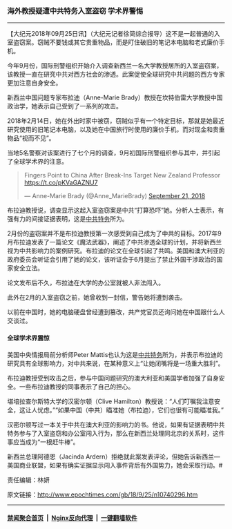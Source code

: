 ### 海外教授疑遭中共特务入室盗窃 学术界警惕
------------------------

<p>【大纪元2018年09月25日讯】（大纪元记者徐简综合报导）这不是一起普通的入室盗窃案。窃贼不要钱或其它贵重物品，而是盯住破旧的笔记本电脑和老式廉价手机。</p>
<p>今年9月份，国际刑警组织开始介入调查新西兰一名大学教授居所的入室盗窃案，该教授一直在研究中共对西方社会的渗透。此案促使全球研究中共问题的西方专家更加注意自身安全。</p>
<p>新西兰中国问题专家布拉迪（Anne-Marie Brady）教授在坎特伯雷大学教授中国政治学，她表示自己受到了一系列的攻击。</p>
<p>2018年2月14日，她在外出时家中被窃，窃贼似乎有一个特定目标，那就是她最近研究使用的旧笔记本电脑，以及她在中国旅行时使用的廉价手机，而对现金和贵重物品“视而不见”。</p>
<p>当地5名警察对该案进行了七个月的调查，9月初国际刑警组织参与其中，并引起了全球学术界的注意。</p>
<blockquote class="twitter-tweet" data-lang="en">
<p dir="ltr" lang="en">Fingers Point to China After Break-Ins Target New Zealand Professor <a href="https://t.co/pKVaGAZNU7">https://t.co/pKVaGAZNU7</a></p>
<p>— Anne-Marie Brady (@Anne_MarieBrady) <a href="https://twitter.com/Anne_MarieBrady/status/1043089444448886784?ref_src=twsrc%5Etfw">September 21, 2018</a></p></blockquote>
<p><script async src="https://platform.twitter.com/widgets.js" charset="utf-8"></script></p>
<p>布拉迪教授说，调查显示这起入室盗窃案是中共“打算恐吓”她。分析人士表示，有强有力的间接证据表明，这是<a href="http://www.epochtimes.com/gb/tag/%E4%B8%AD%E5%85%B1%E7%89%B9%E5%8A%A1.html">中共特务</a>所为。</p>
<p>2月份的盗窃案并不是布拉迪教授第一次感受到自己成为了中共的目标。2017年9月布拉迪发表了一篇论文《魔法武器》，阐述了中共渗透全球的计划，并将新西兰视为中共影响力的案例研究。布拉迪的论文在全球引起了共鸣。美国和澳大利亚的政府委员会听证会引用了她的论文，该听证会于6月提出了禁止外国干涉政治的国家安全立法。</p>
<p>论文发布后不久，布拉迪在大学的办公室就被人非法闯入。</p>
<p>此外在2月的入室盗窃之前，她曾收到一封信，警告她将遭到袭击。</p>
<p>以前在中国时，她的电脑硬盘曾经遭到篡改，共产党官员还询问她在中国跟什么人交谈过。</p>
<h4>全球学术界震惊</h4>
<p>美国中央情报局前分析师Peter Mattis也认为这是<a href="http://www.epochtimes.com/gb/tag/%E4%B8%AD%E5%85%B1%E7%89%B9%E5%8A%A1.html">中共特务</a>所为，并表示布拉迪的研究具有全球影响力，对中共来说，在某种意义上“让她闭嘴将是一场重大胜利”。</p>
<p>布拉迪教授受到攻击之后，参与中国问题研究的澳大利亚和美国学者加强了自身安全。一些布拉迪教授的同事表示了自己的担心。</p>
<p>堪培拉查尔斯特大学的汉密尔顿（Clive Hamilton）教授说：“人们叮嘱我注意安全，这让人忧虑。”“如果中国（中共）瞄准她（布拉迪），它们也很有可能瞄准我。”</p>
<p>汉密尔顿写过一本关于中共在澳大利亚的影响力的书。他说，如果有证据表明中共特务参与了入室盗窃和办公室闯入行为，那么在新西兰处理同北京的关系时，这件事应当成为“一根赶牛棒”。</p>
<p>新西兰总理阿德恩（Jacinda Ardern）拒绝就此案发表评论，但她告诉新西兰—美国商业联盟，如果有确实证据显示闯入事件背后有外国势力，她会采取行动。#</p>
<p>责任编辑：林妍</p>

原文链接：http://www.epochtimes.com/gb/18/9/25/n10740296.htm


------------------------
#### [禁闻聚合首页](https://github.com/gfw-breaker/banned-news/blob/master/README.md) &nbsp;|&nbsp; [Nginx反向代理](https://github.com/gfw-breaker/open-proxy/blob/master/README.md) &nbsp;|&nbsp; [一键翻墙软件](https://github.com/gfw-breaker/nogfw/blob/master/README.md)